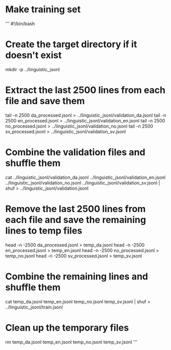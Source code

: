 # Make training set
'''
#!/bin/bash

# Create the target directory if it doesn't exist
mkdir -p ../linguistic_jsonl

# Extract the last 2500 lines from each file and save them
tail -n 2500 da_processed.jsonl > ../linguistic_jsonl/validation_da.jsonl
tail -n 2500 en_processed.jsonl > ../linguistic_jsonl/validation_en.jsonl
tail -n 2500 no_processed.jsonl > ../linguistic_jsonl/validation_no.jsonl
tail -n 2500 sv_processed.jsonl > ../linguistic_jsonl/validation_sv.jsonl

# Combine the validation files and shuffle them
cat ../linguistic_jsonl/validation_da.jsonl ../linguistic_jsonl/validation_en.jsonl ../linguistic_jsonl/validation_no.jsonl ../linguistic_jsonl/validation_sv.jsonl | shuf > ../linguistic_jsonl/validation.jsonl

# Remove the last 2500 lines from each file and save the remaining lines to temp files
head -n -2500 da_processed.jsonl > temp_da.jsonl
head -n -2500 en_processed.jsonl > temp_en.jsonl
head -n -2500 no_processed.jsonl > temp_no.jsonl
head -n -2500 sv_processed.jsonl > temp_sv.jsonl

# Combine the remaining lines and shuffle them
cat temp_da.jsonl temp_en.jsonl temp_no.jsonl temp_sv.jsonl | shuf > ../linguistic_jsonl/train.jsonl

# Clean up the temporary files
rm temp_da.jsonl temp_en.jsonl temp_no.jsonl temp_sv.jsonl
'''
